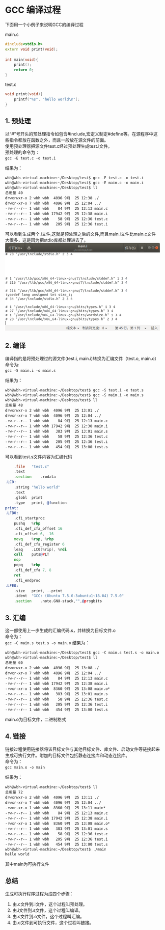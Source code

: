 # GCC 编译过程

下面用一个小例子来说明GCC的编译过程  

main.c
```c++
#include<stdio.h>
extern void print(void);

int main(void){
	print();
	return 0;
}
```

test.c
```c++
void print(void){
    printf("%s", "hello world\n");
}
```

## 1. 预处理
以“#”号开头的预处理指令如包含#include,宏定义制定#define等。在源程序中这些指令都放在函数之外，而且一般放在源文件的前面。  
使用预处理器把源文件test.c经过预处理生成test.i文件。  
预处理的命令为：  
`gcc -E test.c -o test.i`

结果为：  
```shell script
wbh@wbh-virtual-machine:~/Desktop/test$ gcc -E test.c -o test.i
wbh@wbh-virtual-machine:~/Desktop/test$ gcc -E main.c -o main.i
wbh@wbh-virtual-machine:~/Desktop/test$ ll
总用量 40
drwxrwxr-x 2 wbh wbh  4096 9月  25 12:38 ./
drwxr-xr-x 7 wbh wbh  4096 9月  25 12:04 ../
-rw-r--r-- 1 wbh wbh    84 9月  25 12:13 main.c
-rw-r--r-- 1 wbh wbh 17942 9月  25 12:38 main.i
-rw-r--r-- 1 wbh wbh    58 9月  25 12:36 test.c
-rw-r--r-- 1 wbh wbh   205 9月  25 12:36 test.i
```
可以看到生成两个.i文件,这就是预处理之后的文件,而且main.i文件比main.c文件大很多，这是因为把stdio库都处理进去了。  
![main.i](./pics/main.i.png)

## 2. 编译
编译指的是将预处理过的源文件(test.i, main.i)转换为汇编文件（test.o, main.o）  
命令为:  
`gcc -S main.i -o main.s`

结果为：  
```shell script
wbh@wbh-virtual-machine:~/Desktop/test$ gcc -S test.i -o test.s
wbh@wbh-virtual-machine:~/Desktop/test$ gcc -S main.i -o main.s
wbh@wbh-virtual-machine:~/Desktop/test$ ll
总用量 48
drwxrwxr-x 2 wbh wbh  4096 9月  25 13:01 ./
drwxr-xr-x 7 wbh wbh  4096 9月  25 12:04 ../
-rw-r--r-- 1 wbh wbh    84 9月  25 12:13 main.c
-rw-r--r-- 1 wbh wbh 17942 9月  25 12:38 main.i
-rw-r--r-- 1 wbh wbh   383 9月  25 13:01 main.s
-rw-r--r-- 1 wbh wbh    58 9月  25 12:36 test.c
-rw-r--r-- 1 wbh wbh   205 9月  25 12:36 test.i
-rw-r--r-- 1 wbh wbh   454 9月  25 13:00 test.s

```
可以看到test.s文件内容为汇编代码
```asm
	.file	"test.c"
	.text
	.section	.rodata
.LC0:
	.string	"hello world"
	.text
	.globl	print
	.type	print, @function
print:
.LFB0:
	.cfi_startproc
	pushq	%rbp
	.cfi_def_cfa_offset 16
	.cfi_offset 6, -16
	movq	%rsp, %rbp
	.cfi_def_cfa_register 6
	leaq	.LC0(%rip), %rdi
	call	puts@PLT
	nop
	popq	%rbp
	.cfi_def_cfa 7, 8
	ret
	.cfi_endproc
.LFE0:
	.size	print, .-print
	.ident	"GCC: (Ubuntu 7.5.0-3ubuntu1~18.04) 7.5.0"
	.section	.note.GNU-stack,"",@progbits
```



## 3. 汇编
这一部使用上一步生成的汇编代码.s，并转换为目标文件.o  
命令为：  
`gcc -C main.s test.s -o main.o`
结果为：  
```shell script
wbh@wbh-virtual-machine:~/Desktop/test$ gcc -C main.s test.s -o main.o
wbh@wbh-virtual-machine:~/Desktop/test$ ll
总用量 60
drwxrwxr-x 2 wbh wbh  4096 9月  25 13:08 ./
drwxr-xr-x 7 wbh wbh  4096 9月  25 12:04 ../
-rw-r--r-- 1 wbh wbh    84 9月  25 12:13 main.c
-rw-r--r-- 1 wbh wbh 17942 9月  25 12:38 main.i
-rwxr-xr-x 1 wbh wbh  8360 9月  25 13:08 main.o*
-rw-r--r-- 1 wbh wbh   383 9月  25 13:01 main.s
-rw-r--r-- 1 wbh wbh    58 9月  25 12:36 test.c
-rw-r--r-- 1 wbh wbh   205 9月  25 12:36 test.i
-rw-r--r-- 1 wbh wbh   454 9月  25 13:00 test.s
```

main.o为目标文件，二进制格式

## 4. 链接
链接过程使用链接器将该目标文件与其他目标文件、库文件、启动文件等链接起来生成可执行文件。附加的目标文件包括静态连接库和动态连接库。  
命令为：  
`gcc main.o -o main`

结果为：  
```shell script
wbh@wbh-virtual-machine:~/Desktop/test$ ll
总用量 72
drwxrwxr-x 2 wbh wbh  4096 9月  25 13:11 ./
drwxr-xr-x 7 wbh wbh  4096 9月  25 12:04 ../
-rwxr-xr-x 1 wbh wbh  8360 9月  25 13:11 main*
-rw-r--r-- 1 wbh wbh    84 9月  25 12:13 main.c
-rw-r--r-- 1 wbh wbh 17942 9月  25 12:38 main.i
-rwxr-xr-x 1 wbh wbh  8360 9月  25 13:08 main.o*
-rw-r--r-- 1 wbh wbh   383 9月  25 13:01 main.s
-rw-r--r-- 1 wbh wbh    58 9月  25 12:36 test.c
-rw-r--r-- 1 wbh wbh   205 9月  25 12:36 test.i
-rw-r--r-- 1 wbh wbh   454 9月  25 13:00 test.s
wbh@wbh-virtual-machine:~/Desktop/test$ ./main
hello world
```

其中main为可执行文件

## 总结
生成可执行程序过程为成四个步骤：  

1. 由.c文件到.i文件，这个过程叫预处理。
2. 由.i文件到.s文件，这个过程叫编译。
3. 由.s文件到.o文件，这个过程叫汇编。
4. 由.o文件到可执行文件，这个过程叫链接。